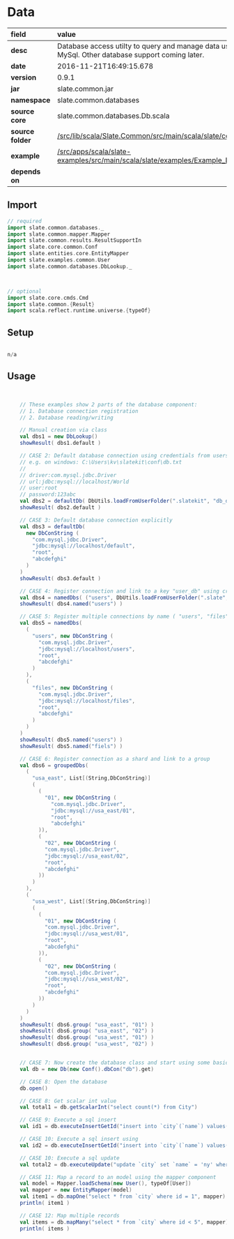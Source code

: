 # Data

| field | value  | 
|:--|:--|
| **desc** | Database access utilty to query and manage data using JDBC for MySql. Other database support coming later. | 
| **date**| 2016-11-21T16:49:15.678 |
| **version** | 0.9.1  |
| **jar** | slate.common.jar  |
| **namespace** | slate.common.databases  |
| **source core** | slate.common.databases.Db.scala  |
| **source folder** | [/src/lib/scala/Slate.Common/src/main/scala/slate/common/databases](https://github.com/code-helix/slatekit/tree/master/src/lib/scala/Slate.Common/src/main/scala/slate/common/databases)  |
| **example** | [/src/apps/scala/slate-examples/src/main/scala/slate/examples/Example_Database.scala](https://github.com/code-helix/slatekit/tree/master/src/apps/scala/slate-examples/src/main/scala/slate/examples/Example_Database.scala) |
| **depends on** |   |

## Import
```scala 
// required 
import slate.common.databases._
import slate.common.mapper.Mapper
import slate.common.results.ResultSupportIn
import slate.core.common.Conf
import slate.entities.core.EntityMapper
import slate.examples.common.User
import slate.common.databases.DbLookup._



// optional 
import slate.core.cmds.Cmd
import slate.common.{Result}
import scala.reflect.runtime.universe.{typeOf}


```

## Setup
```scala

n/a

```

## Usage
```scala


    // These examples show 2 parts of the database component:
    // 1. Database connection registration
    // 2. Database reading/writing

    // Manual creation via class
    val dbs1 = new DbLookup()
    showResult( dbs1.default )

    // CASE 2: Default database connection using credentials from users folder with content:
    // e.g. on windows: C:\Users\kv\slatekit\conf\db.txt
    //
    // driver:com.mysql.jdbc.Driver
    // url:jdbc:mysql://localhost/World
    // user:root
    // password:123abc
    val dbs2 = defaultDb( DbUtils.loadFromUserFolder(".slatekit", "db_default.txt"))
    showResult( dbs2.default )

    // CASE 3: Default database connection explicitly
    val dbs3 = defaultDb(
      new DbConString (
        "com.mysql.jdbc.Driver",
        "jdbc:mysql://localhost/default",
        "root",
        "abcdefghi"
      )
    )
    showResult( dbs3.default )

    // CASE 4: Register connection and link to a key "user_db" using credentials from user folder
    val dbs4 = namedDbs( ("users", DbUtils.loadFromUserFolder(".slate", "db_default.txt") ))
    showResult( dbs4.named("users") )

    // CASE 5: Register multiple connections by name ( "users", "files" )
    val dbs5 = namedDbs(
      (
        "users", new DbConString (
          "com.mysql.jdbc.Driver",
          "jdbc:mysql://localhost/users",
          "root",
          "abcdefghi"
        )
      ),
      (
        "files", new DbConString (
          "com.mysql.jdbc.Driver",
          "jdbc:mysql://localhost/files",
          "root",
          "abcdefghi"
        )
      )
    )
    showResult( dbs5.named("users") )
    showResult( dbs5.named("fiels") )

    // CASE 6: Register connection as a shard and link to a group
    val dbs6 = groupedDbs(
      (
        "usa_east", List[(String,DbConString)]
        (
          (
            "01", new DbConString (
              "com.mysql.jdbc.Driver",
              "jdbc:mysql://usa_east/01",
              "root",
              "abcdefghi"
          )),
          (
            "02", new DbConString (
            "com.mysql.jdbc.Driver",
            "jdbc:mysql://usa_east/02",
            "root",
            "abcdefghi"
          ))
        )
      ),
      (
        "usa_west", List[(String,DbConString)]
        (
          (
            "01", new DbConString (
            "com.mysql.jdbc.Driver",
            "jdbc:mysql://usa_west/01",
            "root",
            "abcdefghi"
          )),
          (
            "02", new DbConString (
            "com.mysql.jdbc.Driver",
            "jdbc:mysql://usa_west/02",
            "root",
            "abcdefghi"
          ))
        )
      )
    )
    showResult( dbs6.group( "usa_east", "01") )
    showResult( dbs6.group( "usa_east", "02") )
    showResult( dbs6.group( "usa_west", "01") )
    showResult( dbs6.group( "usa_west", "02") )


    // CASE 7: Now create the database class and start using some basic methods
    val db = new Db(new Conf().dbCon("db").get)

    // CASE 8: Open the database
    db.open()

    // CASE 8: Get scalar int value
    val total1 = db.getScalarInt("select count(*) from City")

    // CASE 9: Execute a sql insert
    val id1 = db.executeInsertGetId("insert into `city`(`name`) values( 'ny' )" )

    // CASE 10: Execute a sql insert using
    val id2 = db.executeInsertGetId("insert into `city`(`name`) values( 'ny' )" )

    // CASE 10: Execute a sql update
    val total2 = db.executeUpdate("update `city` set `name` = 'ny' where id = 2")

    // CASE 11: Map a record to an model using the mapper component
    val model = Mapper.loadSchema(new User(), typeOf[User])
    val mapper = new EntityMapper(model)
    val item1 = db.mapOne("select * from `city` where id = 1", mapper)
    println( item1 )

    // CASE 12: Map multiple records
    val items = db.mapMany("select * from `city` where id < 5", mapper)
    println( items )

    

```

